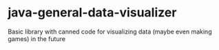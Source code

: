 # java-general-data-visualizer
Basic library with canned code for visualizing data (maybe even making games) in the future
